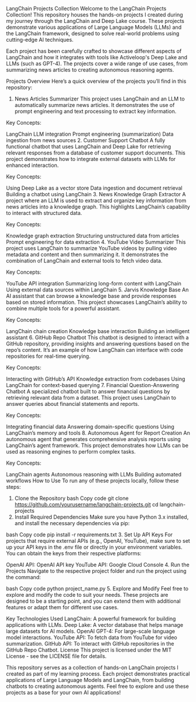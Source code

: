 LangChain Projects Collection
Welcome to the LangChain Projects Collection! This repository houses the hands-on projects I created during my journey through the LangChain and Deep Lake course. These projects demonstrate various applications of Large Language Models (LLMs) and the LangChain framework, designed to solve real-world problems using cutting-edge AI techniques.

Each project has been carefully crafted to showcase different aspects of LangChain and how it integrates with tools like Activeloop's Deep Lake and LLMs (such as GPT-4). The projects cover a wide range of use cases, from summarizing news articles to creating autonomous reasoning agents.

Projects Overview
Here’s a quick overview of the projects you’ll find in this repository:

1. News Articles Summarizer
This project uses LangChain and an LLM to automatically summarize news articles. It demonstrates the use of prompt engineering and text processing to extract key information.

Key Concepts:

LangChain LLM integration
Prompt engineering (summarization)
Data ingestion from news sources
2. Customer Support Chatbot
A fully functional chatbot that uses LangChain and Deep Lake for retrieving relevant responses from a database of customer support documents. This project demonstrates how to integrate external datasets with LLMs for enhanced interaction.

Key Concepts:

Using Deep Lake as a vector store
Data ingestion and document retrieval
Building a chatbot using LangChain
3. News Knowledge Graph Extractor
A project where an LLM is used to extract and organize key information from news articles into a knowledge graph. This highlights LangChain’s capability to interact with structured data.

Key Concepts:

Knowledge graph extraction
Structuring unstructured data from articles
Prompt engineering for data extraction
4. YouTube Video Summarizer
This project uses LangChain to summarize YouTube videos by pulling video metadata and content and then summarizing it. It demonstrates the combination of LangChain and external tools to fetch video data.

Key Concepts:

YouTube API integration
Summarizing long-form content with LangChain
Using external data sources within LangChain
5. Jarvis Knowledge Base
An AI assistant that can browse a knowledge base and provide responses based on stored information. This project showcases LangChain’s ability to combine multiple tools for a powerful assistant.

Key Concepts:

LangChain chain creation
Knowledge base interaction
Building an intelligent assistant
6. GitHub Repo Chatbot
This chatbot is designed to interact with a GitHub repository, providing insights and answering questions based on the repo’s content. It’s an example of how LangChain can interface with code repositories for real-time querying.

Key Concepts:

Interacting with GitHub’s API
Knowledge extraction from codebases
Using LangChain for context-based querying
7. Financial Question-Answering Chatbot
A specialized chatbot built to answer financial questions by retrieving relevant data from a dataset. This project uses LangChain to answer queries about financial statements and reports.

Key Concepts:

Integrating financial data
Answering domain-specific questions
Using LangChain’s memory and tools
8. Autonomous Agent for Report Creation
An autonomous agent that generates comprehensive analysis reports using LangChain’s agent framework. This project demonstrates how LLMs can be used as reasoning engines to perform complex tasks.

Key Concepts:

LangChain agents
Autonomous reasoning with LLMs
Building automated workflows
How to Use
To run any of these projects locally, follow these steps:

1. Clone the Repository
bash
Copy code
git clone https://github.com/yourusername/langchain-projects.git
cd langchain-projects
2. Install Required Dependencies
Make sure you have Python 3.x installed, and install the necessary dependencies via pip:

bash
Copy code
pip install -r requirements.txt
3. Set Up API Keys
For projects that require external APIs (e.g., OpenAI, YouTube), make sure to set up your API keys in the .env file or directly in your environment variables. You can obtain the keys from their respective platforms:

OpenAI API: OpenAI API key
YouTube API: Google Cloud Console
4. Run the Projects
Navigate to the respective project folder and run the project using the command:

bash
Copy code
python project_name.py
5. Explore and Modify
Feel free to explore and modify the code to suit your needs. These projects are designed to be a starting point, and you can extend them with additional features or adapt them for different use cases.

Key Technologies Used
LangChain: A powerful framework for building applications with LLMs.
Deep Lake: A vector database that helps manage large datasets for AI models.
OpenAI GPT-4: For large-scale language model interactions.
YouTube API: To fetch data from YouTube for video summarization.
GitHub API: To interact with GitHub repositories in the GitHub Repo Chatbot.
License
This project is licensed under the MIT License - see the LICENSE file for details.


This repository serves as a collection of hands-on LangChain projects I created as part of my learning process. Each project demonstrates practical applications of Large Language Models and LangChain, from building chatbots to creating autonomous agents. Feel free to explore and use these projects as a base for your own AI applications!

